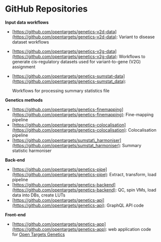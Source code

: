 # GitHub Repositories

**Input data workflows**

* [https://github.com/opentargets/genetics-v2d-data](https://github.com/opentargets/genetics-v2d-data): Variant to disease dataset workflows
* [https://github.com/opentargets/genetics-v2g-data](https://github.com/opentargets/genetics-v2g-data): Workflows to generate cis-regulatory datasets used for variant-to-gene \(V2G\) assignment
* [https://github.com/opentargets/genetics-sumstat-data](https://github.com/opentargets/genetics-sumstat_data): 

  Workflows for processing summary statistics file

**Genetics methods**

* [https://github.com/opentargets/genetics-finemapping](https://github.com/opentargets/genetics-finemapping): Fine-mapping pipeline
* [https://github.com/opentargets/genetics-colocalisation](https://github.com/opentargets/genetics-colocalisation): Colocalisation pipeline
* [https://github.com/opentargets/sumstat\_harmoniser](https://github.com/opentargets/sumstat_harmoniser): Summary statistic harmoniser

**Back-end**

* [https://github.com/opentargets/genetics-pipe](https://github.com/opentargets/genetics-pipe): Extract, transform, load pipeline
* [https://github.com/opentargets/genetics-backend](https://github.com/opentargets/genetics-backend): QC, spin VMs, load data into DBs, create LUTs 
* [https://github.com/opentargets/genetics-api](https://github.com/opentargets/genetics-api): GraphQL API code

**Front-end**

* [https://github.com/opentargets/genetics-app](https://github.com/opentargets/genetics-app): web application code for [Open Targets Genetics](https://genetics.opentargets.org/)



